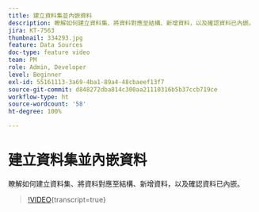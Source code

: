 ```yaml
---
title: 建立資料集並內嵌資料
description: 瞭解如何建立資料集、將資料對應至結構、新增資料，以及確認資料已內嵌。
jira: KT-7563
thumbnail: 334293.jpg
feature: Data Sources
doc-type: feature video
team: PM
role: Admin, Developer
level: Beginner
exl-id: 55161113-3a69-4ba1-89a4-48cbaeef13f7
source-git-commit: d848272dba814c300aa21110316b5b37ccb719ce
workflow-type: ht
source-wordcount: '58'
ht-degree: 100%

---
```


# 建立資料集並內嵌資料

瞭解如何建立資料集、將資料對應至結構、新增資料，以及確認資料已內嵌。

>[!VIDEO](https://video.tv.adobe.com/v/334293?quality=12&learn=on){transcript=true}
